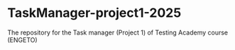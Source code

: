 # TaskManager-project1-2025
The repository for the Task manager (Project 1) of Testing Academy course (ENGETO)
